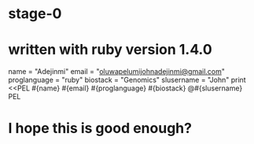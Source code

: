 # stage-0
# written with ruby version 1.4.0
name = "Adejinmi"
email = "oluwapelumijohnadejinmi@gmail.com"
proglanguage = "ruby"
biostack = "Genomics"
slusername = "John"
print <<PEL
#{name}
#{email}
#{proglanguage}
#{biostack}
@#{slusername}
PEL
# I hope this is good enough?
